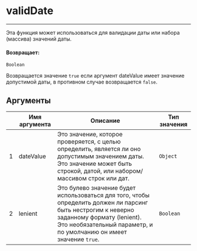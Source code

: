 # validDate

---

Эта функция может использоваться для валидации даты или набора (массива) значений даты.

#### Возвращает:

`Boolean`

Возвращается значение `true` если аргумент dateValue имеет значение допустимой даты, в противном случае
возвращается `false`.

## Аргументы

|  | Имя аргумента | Описание | Тип значения |
| --- | --- | --- | --- |
| 1 | dateValue | Это значение, которое проверяется, с целью определить, является ли оно допустимым значением даты. Это значение может быть строкой, датой, или набором/массивом строк или дат. | `Object` |
| 2 | lenient | Это булево значение будет использоваться для того, чтобы определить должен ли парсинг быть нестрогим к неверно заданному формату (lenient). Это необязательный параметр, и по умолчанию он имеет значение `true`. | `Boolean` |

